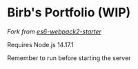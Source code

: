# Birb's Portfolio (WIP)

*Fork from [es6-webpack2-starter](https://github.com/micooz/es6-webpack2-starter)*

Requires Node.js 14.17.1

Remember to run <npm install> before starting the server <npm start>
